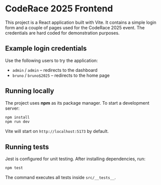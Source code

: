 # CodeRace 2025 Frontend

This project is a React application built with Vite. It contains a simple login form and a couple of pages used for the CodeRace 2025 event. The credentials are hard coded for demonstration purposes.

## Example login credentials

Use the following users to try the application:

- `admin` / `admin` – redirects to the dashboard
- `bruno` / `bruno$2025` – redirects to the home page

## Running locally

The project uses **npm** as its package manager. To start a development server:

```bash
npm install
npm run dev
```

Vite will start on `http://localhost:5173` by default.

## Running tests

Jest is configured for unit testing. After installing dependencies, run:

```bash
npm test
```

The command executes all tests inside `src/__tests__`.

